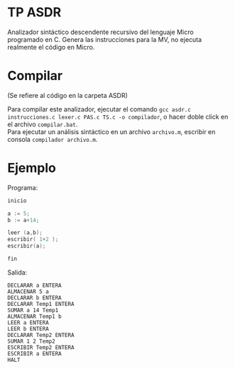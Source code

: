 # TP ASDR

Analizador sintáctico descendente recursivo del lenguaje Micro programado en C. Genera las instrucciones para la MV, no ejecuta realmente el código en Micro.

# Compilar

(Se refiere al código en la carpeta ASDR)  

Para compilar este analizador, ejecutar el comando `gcc asdr.c instrucciones.c lexer.c PAS.c TS.c -o compilador`, o hacer doble click en el archivo `compilar.bat`.  
Para ejecutar un análisis sintáctico en un archivo `archivo.m`, escribir en consola `compilador archivo.m`.

# Ejemplo

Programa:
```c
inicio

a := 5;
b := a+14;

leer (a,b);
escribir( 1+2 );
escribir(a);

fin
```

Salida:
```
DECLARAR a ENTERA
ALMACENAR 5 a
DECLARAR b ENTERA
DECLARAR Temp1 ENTERA
SUMAR a 14 Temp1
ALMACENAR Temp1 b
LEER a ENTERA
LEER b ENTERA
DECLARAR Temp2 ENTERA
SUMAR 1 2 Temp2
ESCRIBIR Temp2 ENTERA
ESCRIBIR a ENTERA
HALT
```
